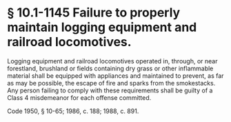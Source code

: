 # § 10.1-1145 Failure to properly maintain logging equipment and railroad locomotives.

<p>Logging equipment and railroad locomotives operated in, through, or near forestland, brushland or fields containing dry grass or other inflammable material shall be equipped with appliances and maintained to prevent, as far as may be possible, the escape of fire and sparks from the smokestacks. Any person failing to comply with these requirements shall be guilty of a Class 4 misdemeanor for each offense committed.</p><p>Code 1950, § 10-65; 1986, c. 188; 1988, c. 891.</p>
